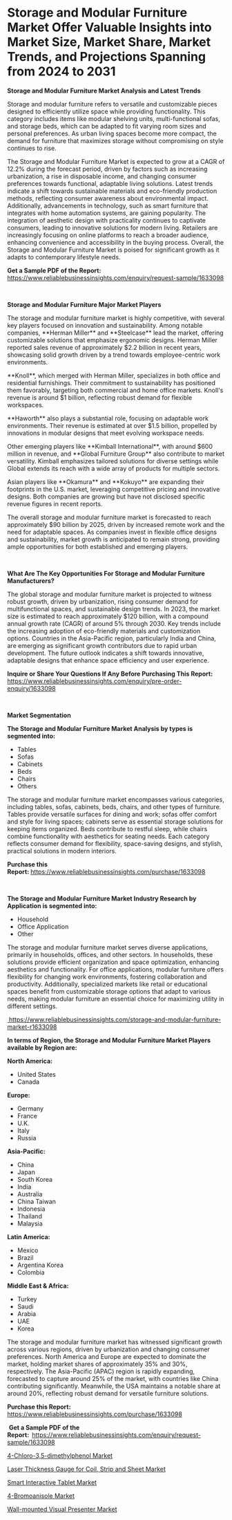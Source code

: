 <p><h1>Storage and Modular Furniture Market Offer Valuable Insights into Market Size, Market Share, Market Trends, and Projections Spanning from 2024 to 2031</h1></p><p><strong>Storage and Modular Furniture Market Analysis and Latest Trends</strong></p>
<p><p>Storage and modular furniture refers to versatile and customizable pieces designed to efficiently utilize space while providing functionality. This category includes items like modular shelving units, multi-functional sofas, and storage beds, which can be adapted to fit varying room sizes and personal preferences. As urban living spaces become more compact, the demand for furniture that maximizes storage without compromising on style continues to rise.</p><p>The Storage and Modular Furniture Market is expected to grow at a CAGR of 12.2% during the forecast period, driven by factors such as increasing urbanization, a rise in disposable income, and changing consumer preferences towards functional, adaptable living solutions. Latest trends indicate a shift towards sustainable materials and eco-friendly production methods, reflecting consumer awareness about environmental impact. Additionally, advancements in technology, such as smart furniture that integrates with home automation systems, are gaining popularity. The integration of aesthetic design with practicality continues to captivate consumers, leading to innovative solutions for modern living. Retailers are increasingly focusing on online platforms to reach a broader audience, enhancing convenience and accessibility in the buying process. Overall, the Storage and Modular Furniture Market is poised for significant growth as it adapts to contemporary lifestyle needs.</p></p>
<p><strong>Get a Sample PDF of the Report:&nbsp;</strong> <a href="https://www.reliablebusinessinsights.com/enquiry/request-sample/1633098?utm_campaign=84&utm_medium=2&utm_source=Github&utm_content=ia&utm_term=27102024&utm_id=storage-and-modular-furniture">https://www.reliablebusinessinsights.com/enquiry/request-sample/1633098</a></p>
<p>&nbsp;</p>
<p><strong>Storage and Modular Furniture Major Market Players</strong></p>
<p><p>The storage and modular furniture market is highly competitive, with several key players focused on innovation and sustainability. Among notable companies, **Herman Miller** and **Steelcase** lead the market, offering customizable solutions that emphasize ergonomic designs. Herman Miller reported sales revenue of approximately $2.2 billion in recent years, showcasing solid growth driven by a trend towards employee-centric work environments.</p><p>**Knoll**, which merged with Herman Miller, specializes in both office and residential furnishings. Their commitment to sustainability has positioned them favorably, targeting both commercial and home office markets. Knoll's revenue is around $1 billion, reflecting robust demand for flexible workspaces.</p><p>**Haworth** also plays a substantial role, focusing on adaptable work environments. Their revenue is estimated at over $1.5 billion, propelled by innovations in modular designs that meet evolving workspace needs.</p><p>Other emerging players like **Kimball International**, with around $600 million in revenue, and **Global Furniture Group** also contribute to market versatility. Kimball emphasizes tailored solutions for diverse settings while Global extends its reach with a wide array of products for multiple sectors.</p><p>Asian players like **Okamura** and **Kokuyo** are expanding their footprints in the U.S. market, leveraging competitive pricing and innovative designs. Both companies are growing but have not disclosed specific revenue figures in recent reports.</p><p>The overall storage and modular furniture market is forecasted to reach approximately $90 billion by 2025, driven by increased remote work and the need for adaptable spaces. As companies invest in flexible office designs and sustainability, market growth is anticipated to remain strong, providing ample opportunities for both established and emerging players.</p></p>
<p>&nbsp;</p>
<p><strong>What Are The Key Opportunities For Storage and Modular Furniture Manufacturers?</strong></p>
<p><p>The global storage and modular furniture market is projected to witness robust growth, driven by urbanization, rising consumer demand for multifunctional spaces, and sustainable design trends. In 2023, the market size is estimated to reach approximately $120 billion, with a compound annual growth rate (CAGR) of around 5% through 2030. Key trends include the increasing adoption of eco-friendly materials and customization options. Countries in the Asia-Pacific region, particularly India and China, are emerging as significant growth contributors due to rapid urban development. The future outlook indicates a shift towards innovative, adaptable designs that enhance space efficiency and user experience.</p></p>
<p><strong>Inquire or Share Your Questions If Any Before Purchasing This Report:</strong> <a href="https://www.reliablebusinessinsights.com/enquiry/pre-order-enquiry/1633098?utm_campaign=84&utm_medium=2&utm_source=Github&utm_content=ia&utm_term=27102024&utm_id=storage-and-modular-furniture">https://www.reliablebusinessinsights.com/enquiry/pre-order-enquiry/1633098</a></p>
<p>&nbsp;</p>
<p><strong>Market Segmentation</strong></p>
<p><strong>The Storage and Modular Furniture Market Analysis by types is segmented into:</strong></p>
<p><ul><li>Tables</li><li>Sofas</li><li>Cabinets</li><li>Beds</li><li>Chairs</li><li>Others</li></ul></p>
<p><p>The storage and modular furniture market encompasses various categories, including tables, sofas, cabinets, beds, chairs, and other types of furniture. Tables provide versatile surfaces for dining and work; sofas offer comfort and style for living spaces; cabinets serve as essential storage solutions for keeping items organized. Beds contribute to restful sleep, while chairs combine functionality with aesthetics for seating needs. Each category reflects consumer demand for flexibility, space-saving designs, and stylish, practical solutions in modern interiors.</p></p>
<p><strong>Purchase this Report:&nbsp;</strong><a href="https://www.reliablebusinessinsights.com/purchase/1633098?utm_campaign=84&utm_medium=2&utm_source=Github&utm_content=ia&utm_term=27102024&utm_id=storage-and-modular-furniture">https://www.reliablebusinessinsights.com/purchase/1633098</a></p>
<p>&nbsp;</p>
<p><strong>The Storage and Modular Furniture Market Industry Research by Application is segmented into:</strong></p>
<p><ul><li>Household</li><li>Office Application</li><li>Other</li></ul></p>
<p><p>The storage and modular furniture market serves diverse applications, primarily in households, offices, and other sectors. In households, these solutions provide efficient organization and space optimization, enhancing aesthetics and functionality. For office applications, modular furniture offers flexibility for changing work environments, fostering collaboration and productivity. Additionally, specialized markets like retail or educational spaces benefit from customizable storage options that adapt to various needs, making modular furniture an essential choice for maximizing utility in different settings.</p></p>
<p><a href="https://www.reliablebusinessinsights.com/storage-and-modular-furniture-market-r1633098?utm_campaign=84&utm_medium=2&utm_source=Github&utm_content=ia&utm_term=27102024&utm_id=storage-and-modular-furniture">&nbsp;https://www.reliablebusinessinsights.com/storage-and-modular-furniture-market-r1633098</a></p>
<p><strong>In terms of Region, the Storage and Modular Furniture Market Players available by Region are:</strong></p>
<p>
    <p> <strong> North America: </strong>
        <ul>
            <li>United States</li>
            <li>Canada</li>
        </ul>
        </p> 
    <p> <strong> Europe: </strong>
        <ul>
            <li>Germany</li>
            <li>France</li>
            <li>U.K.</li>
            <li>Italy</li>
            <li>Russia</li>
        </ul>
        </p> 
    <p> <strong> Asia-Pacific: </strong>
        <ul>
            <li>China</li>
            <li>Japan</li>
            <li>South Korea</li>
            <li>India</li>
            <li>Australia</li>
            <li>China Taiwan</li>
            <li>Indonesia</li>
            <li>Thailand</li>
            <li>Malaysia</li>
        </ul>
        </p> 
    <p> <strong> Latin America: </strong>
        <ul>
            <li>Mexico</li>
            <li>Brazil</li>
            <li>Argentina Korea</li>
            <li>Colombia</li>
        </ul>
        </p> 
    <p> <strong> Middle East & Africa: </strong>
        <ul>
            <li>Turkey</li>
            <li>Saudi</li>
            <li>Arabia</li>
            <li>UAE</li>
            <li>Korea</li>
        </ul>
    </p>
    </p>
<p><p>The storage and modular furniture market has witnessed significant growth across various regions, driven by urbanization and changing consumer preferences. North America and Europe are expected to dominate the market, holding market shares of approximately 35% and 30%, respectively. The Asia-Pacific (APAC) region is rapidly expanding, forecasted to capture around 25% of the market, with countries like China contributing significantly. Meanwhile, the USA maintains a notable share at around 20%, reflecting robust demand for versatile furniture solutions.</p></p>
<p><strong>Purchase this Report: </strong><a href="https://www.reliablebusinessinsights.com/purchase/1633098?utm_campaign=84&utm_medium=2&utm_source=Github&utm_content=ia&utm_term=27102024&utm_id=storage-and-modular-furniture">https://www.reliablebusinessinsights.com/purchase/1633098</a></p>
<p>&nbsp;<strong>Get a Sample PDF of the Report:&nbsp;&nbsp;</strong><a href="https://www.reliablebusinessinsights.com/enquiry/request-sample/1633098?utm_campaign=84&utm_medium=2&utm_source=Github&utm_content=ia&utm_term=27102024&utm_id=storage-and-modular-furniture">https://www.reliablebusinessinsights.com/enquiry/request-sample/1633098</a></p>
<p><strong></strong></p>
<p><p><a href="https://github.com/akrenkthongy/Market-Research-Report-List-1/blob/main/4-chloro-35-dimethylphenol-market.md?utm_campaign=84&utm_medium=2&utm_source=Github&utm_content=ia&utm_term=27102024&utm_id=storage-and-modular-furniture">4-Chloro-3,5-dimethylphenol Market</a></p><p><a href="https://issuu.com/reportprime-2/docs/laser-thickness-gauge-for-coil-stri_44b9e453bc345e?utm_campaign=84&utm_medium=2&utm_source=Github&utm_content=ia&utm_term=27102024&utm_id=storage-and-modular-furniture">Laser Thickness Gauge for Coil, Strip and Sheet Market</a></p><p><a href="https://www.linkedin.com/pulse/disruption-innovation-smart-interactive-tablet-industry-market-vx7te?trk=public_post_embed_feed-article-content&utm_campaign=84&utm_medium=2&utm_source=Github&utm_content=ia&utm_term=27102024&utm_id=storage-and-modular-furniture">Smart Interactive Tablet Market</a></p><p><a href="https://github.com/MegiDuro586/Market-Research-Report-List-1/blob/main/4-bromoanisole-market.md?utm_campaign=84&utm_medium=2&utm_source=Github&utm_content=ia&utm_term=27102024&utm_id=storage-and-modular-furniture">4-Bromoanisole Market</a></p><p><a href="https://www.linkedin.com/pulse/wall-mounted-visual-presenter-market-emerging-trends-future-bcjgc?utm_campaign=84&utm_medium=2&utm_source=Github&utm_content=ia&utm_term=27102024&utm_id=storage-and-modular-furniture">Wall-mounted Visual Presenter Market</a></p></p>